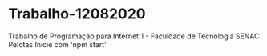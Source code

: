 # Trabalho-12082020
 Trabalho de Programação para Internet 1 - Faculdade de Tecnologia SENAC Pelotas
 Inicie com 'npm start'
